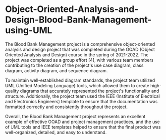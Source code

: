 # Object-Oriented-Analysis-and-Design-Blood-Bank-Management-using-UML
The Blood Bank Management project is a comprehensive object-oriented analysis and design project that was completed during the OOAD (Object Oriented Analysis and Design) course in the spring of 2021-2022. The project was completed as a group effort [4], with various team members contributing to the creation of the project's use case diagram, class diagram, activity diagram, and sequence diagram.

To maintain well-established diagram standards, the project team utilized UML (Unified Modeling Language) tools, which allowed them to create high-quality diagrams that accurately represented the project's functionality and structure. Additionally, the project team used the IEEE (Institute of Electrical and Electronics Engineers) template to ensure that the documentation was formatted correctly and consistently throughout the project.

Overall, the Blood Bank Management project represents an excellent example of effective OOAD and project management practices, and the use of UML tools and IEEE templates helped to ensure that the final product was well-organized, detailed, and easy to understand.
